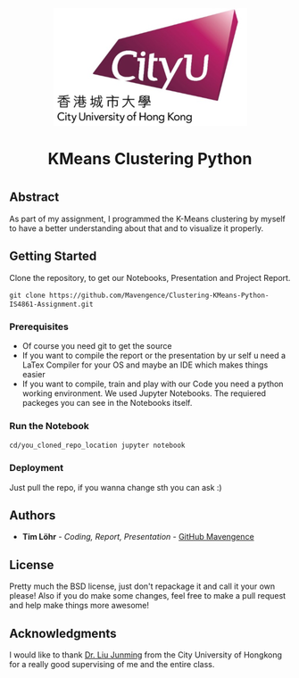 <div style="border-bottom:none;">
<div align="center"> 
<img style="border-bottom:none;" src="https://github.com/Mavengence/Kaggle-Seattle-Airbnb-Analysis/blob/dev/report/photo/0_cityu.png">
<h1 style="border-bottom:none;">KMeans Clustering Python<h1>
</div>
</div>

## Abstract
As part of my assignment, I programmed the K-Means clustering by myself to have a better understanding about that and to visualize it properly.

## Getting Started

Clone the repository, to get our Notebooks, Presentation and Project Report.

```
git clone https://github.com/Mavengence/Clustering-KMeans-Python-IS4861-Assignment.git
```

### Prerequisites

- Of course you need git to get the source
- If you want to compile the report or the presentation by ur self u need a LaTex Compiler for your OS and maybe an IDE which makes things easier
- If you want to compile, train and play with our Code you need a python working environment. We used Jupyter Notebooks. The requiered packeges you can see in the Notebooks itself.

### Run the Notebook

```
cd/you_cloned_repo_location jupyter notebook
```

### Deployment

Just pull the repo, if you wanna change sth you can ask :)

## Authors

* **Tim Löhr** - *Coding, Report, Presentation* - [GitHub Mavengence](https://github.com/Mavengence)

## License

Pretty much the BSD license, just don't repackage it and call it your own please!
Also if you do make some changes, feel free to make a pull request and help make things more awesome!

## Acknowledgments

I would like to thank [Dr. Liu Junming](https://www.cb.cityu.edu.hk/staff/junmiliu/) from the City University of Hongkong for a really good supervising of me and the entire class.
